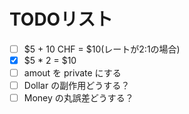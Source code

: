 # TODOリスト
- [ ] $5 + 10 CHF = $10(レートが2:1の場合)
- [x] $5 * 2 = $10
- [ ] amout を private にする
- [ ] Dollar の副作用どうする？
- [ ] Money の丸誤差どうする？